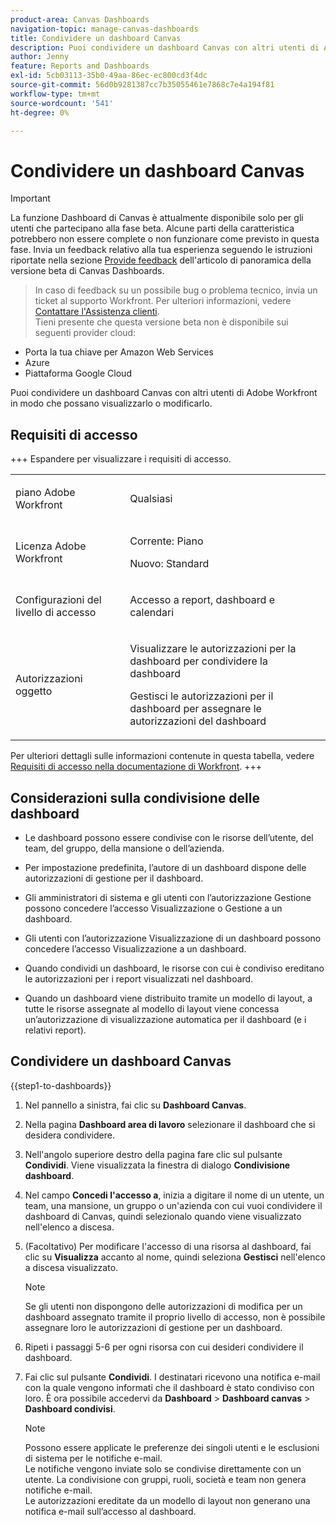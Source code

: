 ```yaml
---
product-area: Canvas Dashboards
navigation-topic: manage-canvas-dashboards
title: Condividere un dashboard Canvas
description: Puoi condividere un dashboard Canvas con altri utenti di Adobe Workfront in modo che possano visualizzarlo o modificarlo.
author: Jenny
feature: Reports and Dashboards
exl-id: 5cb03113-35b0-49aa-86ec-ec800cd3f4dc
source-git-commit: 56d0b9281387cc7b35055461e7868c7e4a194f81
workflow-type: tm+mt
source-wordcount: '541'
ht-degree: 0%

---
```


# Condividere un dashboard Canvas

>[!IMPORTANT]
>
>La funzione Dashboard di Canvas è attualmente disponibile solo per gli utenti che partecipano alla fase beta. Alcune parti della caratteristica potrebbero non essere complete o non funzionare come previsto in questa fase. Invia un feedback relativo alla tua esperienza seguendo le istruzioni riportate nella sezione [Provide feedback](/help/quicksilver/product-announcements/betas/canvas-dashboards-beta/canvas-dashboards-beta-information.md#provide-feedback) dell&#39;articolo di panoramica della versione beta di Canvas Dashboards.<br>
>>In caso di feedback su un possibile bug o problema tecnico, invia un ticket al supporto Workfront. Per ulteriori informazioni, vedere [Contattare l&#39;Assistenza clienti](/help/quicksilver/workfront-basics/tips-tricks-and-troubleshooting/contact-customer-support.md).<br>
>>Tieni presente che questa versione beta non è disponibile sui seguenti provider cloud:
>
>* Porta la tua chiave per Amazon Web Services
>* Azure
>* Piattaforma Google Cloud

Puoi condividere un dashboard Canvas con altri utenti di Adobe Workfront in modo che possano visualizzarlo o modificarlo.

## Requisiti di accesso

+++ Espandere per visualizzare i requisiti di accesso. 
<table style="table-layout:auto"> 
<col> 
</col> 
<col> 
</col> 
<tbody> 
<tr> 
   <td role="rowheader"><p>piano Adobe Workfront</p></td> 
   <td> 
<p>Qualsiasi </p> 
   </td> 
<tr> 
 <tr> 
   <td role="rowheader"><p>Licenza Adobe Workfront</p></td> 
   <td> 
<p>Corrente: Piano </p> 
<p>Nuovo: Standard</p> 
   </td> 
   </tr> 
  </tr> 
  <tr> 
   <td role="rowheader"><p>Configurazioni del livello di accesso</p></td> 
   <td><p>Accesso a report, dashboard e calendari</p>
  </td> 
  </tr>  
    </tr>  
        <tr> 
   <td role="rowheader"><p>Autorizzazioni oggetto</p></td> 
   <td><p>Visualizzare le autorizzazioni per la dashboard per condividere la dashboard</p>
   <p>Gestisci le autorizzazioni per il dashboard per assegnare le autorizzazioni del dashboard</p>
  </td> 
  </tr>
</tbody> 
</table>

Per ulteriori dettagli sulle informazioni contenute in questa tabella, vedere [Requisiti di accesso nella documentazione di Workfront](/help/quicksilver/administration-and-setup/add-users/access-levels-and-object-permissions/access-level-requirements-in-documentation.md).
+++

## Considerazioni sulla condivisione delle dashboard

* Le dashboard possono essere condivise con le risorse dell’utente, del team, del gruppo, della mansione o dell’azienda.

* Per impostazione predefinita, l’autore di un dashboard dispone delle autorizzazioni di gestione per il dashboard.

* Gli amministratori di sistema e gli utenti con l’autorizzazione Gestione possono concedere l’accesso Visualizzazione o Gestione a un dashboard.

* Gli utenti con l’autorizzazione Visualizzazione di un dashboard possono concedere l’accesso Visualizzazione a un dashboard.

* Quando condividi un dashboard, le risorse con cui è condiviso ereditano le autorizzazioni per i report visualizzati nel dashboard.

* Quando un dashboard viene distribuito tramite un modello di layout, a tutte le risorse assegnate al modello di layout viene concessa un’autorizzazione di visualizzazione automatica per il dashboard (e i relativi report).


## Condividere un dashboard Canvas


{{step1-to-dashboards}}

1. Nel pannello a sinistra, fai clic su **Dashboard Canvas**.

1. Nella pagina **Dashboard area di lavoro** selezionare il dashboard che si desidera condividere.

1. Nell&#39;angolo superiore destro della pagina fare clic sul pulsante **Condividi**. Viene visualizzata la finestra di dialogo **Condivisione dashboard**.

1. Nel campo **Concedi l&#39;accesso a**, inizia a digitare il nome di un utente, un team, una mansione, un gruppo o un&#39;azienda con cui vuoi condividere il dashboard di Canvas, quindi selezionalo quando viene visualizzato nell&#39;elenco a discesa.

1. (Facoltativo) Per modificare l&#39;accesso di una risorsa al dashboard, fai clic su **Visualizza** accanto al nome, quindi seleziona **Gestisci** nell&#39;elenco a discesa visualizzato.

   >[!NOTE]
   >
   > Se gli utenti non dispongono delle autorizzazioni di modifica per un dashboard assegnato tramite il proprio livello di accesso, non è possibile assegnare loro le autorizzazioni di gestione per un dashboard.

1. Ripeti i passaggi 5-6 per ogni risorsa con cui desideri condividere il dashboard.

1. Fai clic sul pulsante **Condividi**. I destinatari ricevono una notifica e-mail con la quale vengono informati che il dashboard è stato condiviso con loro. È ora possibile accedervi da **Dashboard** > **Dashboard canvas** > **Dashboard condivisi**.

   >[!NOTE]
   >
   > Possono essere applicate le preferenze dei singoli utenti e le esclusioni di sistema per le notifiche e-mail. <br>
   > Le notifiche vengono inviate solo se condivise direttamente con un utente. La condivisione con gruppi, ruoli, società e team non genera notifiche e-mail.<br>
   > Le autorizzazioni ereditate da un modello di layout non generano una notifica e-mail sull’accesso al dashboard.

